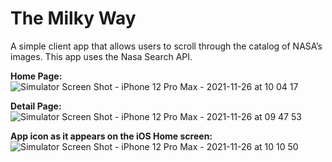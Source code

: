 # The Milky Way
A simple client app that allows users to scroll through the catalog of NASA’s images. This app uses the Nasa Search API.

**Home Page:**
![Simulator Screen Shot - iPhone 12 Pro Max - 2021-11-26 at 10 04 17](https://user-images.githubusercontent.com/41815081/143547454-b1bd28b7-6b36-4320-9575-ec82d4ac5b10.png)


**Detail Page:**
![Simulator Screen Shot - iPhone 12 Pro Max - 2021-11-26 at 09 47 53](https://user-images.githubusercontent.com/41815081/143546295-3c5b60da-1f1b-4458-a6a2-ebf4da39f77e.png)


**App icon as it appears on the iOS Home screen:**
![Simulator Screen Shot - iPhone 12 Pro Max - 2021-11-26 at 10 10 50](https://user-images.githubusercontent.com/41815081/143548137-0a5fc9bd-9088-4812-92ba-a126acb16d80.png)

